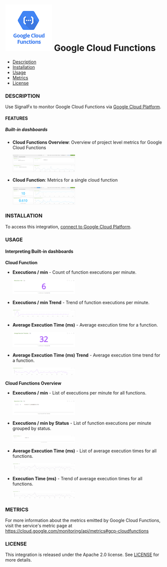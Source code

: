 # ![](./img/integration_googlecloudfunctions.png) Google Cloud Functions

- [Description](#description)
- [Installation](#installation)
- [Usage](#usage)
- [Metrics](#metrics)
- [License](#license)

### DESCRIPTION

Use SignalFx to monitor Google Cloud Functions via [Google Cloud Platform](https://github.com/signalfx/integrations/tree/master/gcp)[](sfx_link:gcp).

#### FEATURES

##### Built-in dashboards

- **Cloud Functions Overview**: Overview of project level metrics for Google Cloud Functions

  [<img src='./img/cloud_functions_overview.png' width=200px>](./img/cloud_functions_overview.png)

- **Cloud Function**: Metrics for a single cloud function

  [<img src='./img/cloud_function.png' width=200px>](./img/cloud_function.png)


### INSTALLATION

To access this integration, [connect to Google Cloud Platform](https://github.com/signalfx/integrations/tree/master/gcp)[](sfx_link:gcp).

### USAGE

#### Interpreting Built-in dashboards

**Cloud Function**

- **Executions / min** - Count of function executions per minute.

  [<img src='./img/function-exces-per-min.png' width=200px>](./img/function-exces-per-min.png)

- **Executions / min Trend** - Trend of function executions per minute.

  [<img src='./img/function-execs-per-min-trend.png' width=200px>](./img/function-execs-per-min-trend.png)

- **Average Execution Time (ms)** - Average execution time for a function.

  [<img src='./img/function-avg-exec-time.png' width=200px>](./img/function-avg-exec-time.png)

- **Average Execution Time (ms) Trend** - Average execution time trend for a function.

  [<img src='./img/function-avg-exec-time-trend.png' width=200px>](./img/function-avg-exec-time-trend.png)

**Cloud Functions Overview**

- **Executions / min** - List of executions per minute for all functions.

  [<img src='./img/functions-overview-execs-per-min.png' width=200px>](./img/functions-overview-execs-per-min.png)

- **Executions / min by Status** - List of function executions per minute grouped by status.

  [<img src='./img/functions-overview-execs-per-min-status.png' width=200px>](./img/functions-overview-execs-per-min-status.png)

- **Average Execution Time (ms)** - List of average execution times for all functions.

  [<img src='./img/functions-overview-exec-times.png' width=200px>](./img/functions-overview-exec-times.png)

- **Execution Time (ms)** - Trend of average execution times for all functions.

  [<img src='./img/functions-overview-exec-times.png' width=200px>](./img/functions-overview-exec-times.png)

### METRICS

For more information about the metrics emitted by Google Cloud Functions, visit the service's metric page at <a target="_blank" href="https://cloud.google.com/monitoring/api/metrics#gcp-cloudfunctions">https://cloud.google.com/monitoring/api/metrics#gcp-cloudfunctions</a>

### LICENSE

This integration is released under the Apache 2.0 license. See [LICENSE](./LICENSE) for more details.
